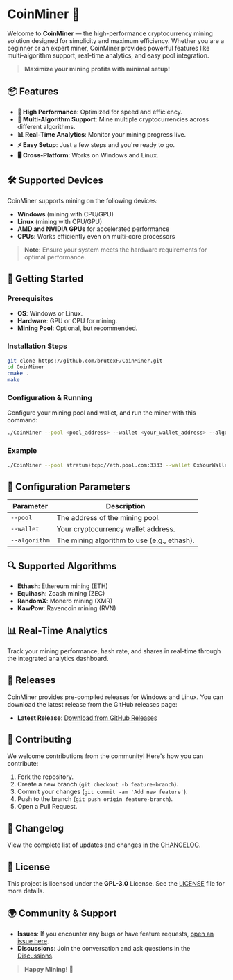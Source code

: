 
# CoinMiner 🚀

Welcome to **CoinMiner** — the high-performance cryptocurrency mining solution designed for simplicity and maximum efficiency. Whether you are a beginner or an expert miner, CoinMiner provides powerful features like multi-algorithm support, real-time analytics, and easy pool integration.

> **Maximize your mining profits with minimal setup!**

## 📦 Features
- **💨 High Performance**: Optimized for speed and efficiency.
- **🔄 Multi-Algorithm Support**: Mine multiple cryptocurrencies across different algorithms.
- **📊 Real-Time Analytics**: Monitor your mining progress live.
- **⚡ Easy Setup**: Just a few steps and you're ready to go.
- **🖥️ Cross-Platform**: Works on Windows and Linux.

## 🛠️ Supported Devices
CoinMiner supports mining on the following devices:

- **Windows** (mining with CPU/GPU)
- **Linux** (mining with CPU/GPU)
- **AMD and NVIDIA GPUs** for accelerated performance
- **CPUs**: Works efficiently even on multi-core processors

> **Note:** Ensure your system meets the hardware requirements for optimal performance.

## 🚀 Getting Started

### Prerequisites
- **OS**: Windows or Linux.
- **Hardware**: GPU or CPU for mining.
- **Mining Pool**: Optional, but recommended.

### Installation Steps
```bash
git clone https://github.com/brutexF/CoinMiner.git
cd CoinMiner
cmake .
make
```

### Configuration & Running
Configure your mining pool and wallet, and run the miner with this command:

```bash
./CoinMiner --pool <pool_address> --wallet <your_wallet_address> --algorithm <algorithm_name>
```

### Example
```bash
./CoinMiner --pool stratum+tcp://eth.pool.com:3333 --wallet 0xYourWalletAddress --algorithm ethash
```

## 🔧 Configuration Parameters
| Parameter      | Description                                |
|----------------|--------------------------------------------|
| `--pool`       | The address of the mining pool.            |
| `--wallet`     | Your cryptocurrency wallet address.        |
| `--algorithm`  | The mining algorithm to use (e.g., ethash).|

## 🔍 Supported Algorithms
- **Ethash**: Ethereum mining (ETH)
- **Equihash**: Zcash mining (ZEC)
- **RandomX**: Monero mining (XMR)
- **KawPow**: Ravencoin mining (RVN)

## 📊 Real-Time Analytics
Track your mining performance, hash rate, and shares in real-time through the integrated analytics dashboard.

## 📝 Releases
CoinMiner provides pre-compiled releases for Windows and Linux. You can download the latest release from the GitHub releases page:

- **Latest Release**: [Download from GitHub Releases](https://github.com/brutexF/CoinMiner/releases)

## 🤝 Contributing
We welcome contributions from the community! Here's how you can contribute:

1. Fork the repository.
2. Create a new branch (`git checkout -b feature-branch`).
3. Commit your changes (`git commit -am 'Add new feature'`).
4. Push to the branch (`git push origin feature-branch`).
5. Open a Pull Request.

## 📅 Changelog
View the complete list of updates and changes in the [CHANGELOG](CHANGELOG.md).

## 📝 License
This project is licensed under the **GPL-3.0** License. See the [LICENSE](LICENSE) file for more details.

## 🌍 Community & Support
- **Issues**: If you encounter any bugs or have feature requests, [open an issue here](https://github.com/brutexF/CoinMiner/issues).
- **Discussions**: Join the conversation and ask questions in the [Discussions](https://github.com/brutexF/CoinMiner/discussions).

> **Happy Mining!** 💎

